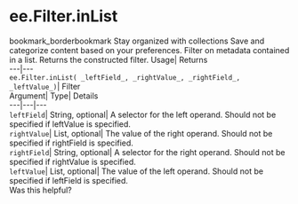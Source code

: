  
#  ee.Filter.inList
bookmark_borderbookmark Stay organized with collections  Save and categorize content based on your preferences.
Filter on metadata contained in a list. 
Returns the constructed filter.
Usage| Returns  
---|---  
`ee.Filter.inList( _leftField_, _rightValue_, _rightField_, _leftValue_)`| Filter  
Argument| Type| Details  
---|---|---  
`leftField`| String, optional| A selector for the left operand. Should not be specified if leftValue is specified.  
`rightValue`| List, optional| The value of the right operand. Should not be specified if rightField is specified.  
`rightField`| String, optional| A selector for the right operand. Should not be specified if rightValue is specified.  
`leftValue`| List, optional| The value of the left operand. Should not be specified if leftField is specified.  
Was this helpful?

